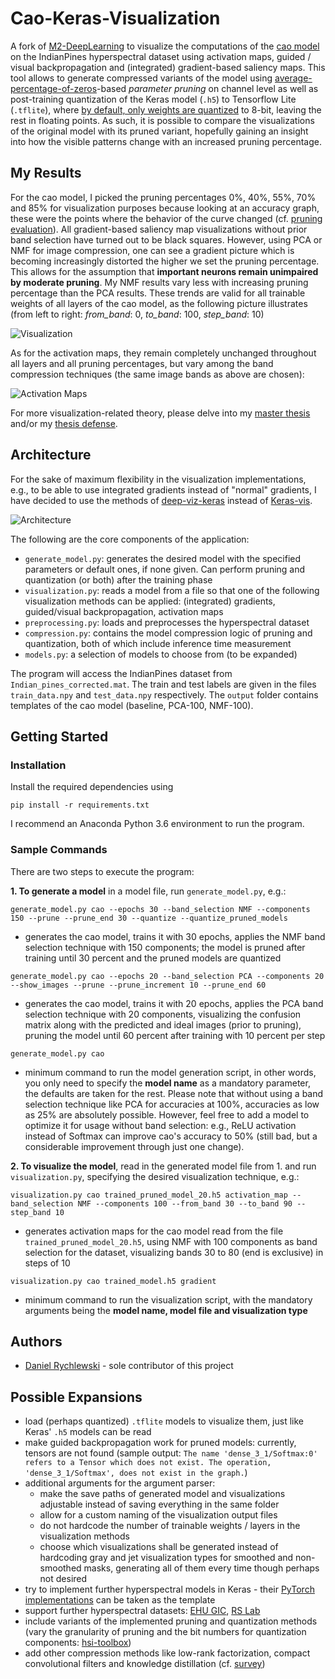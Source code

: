 # Cao-Keras-Visualization

A fork of [M2-DeepLearning](https://github.com/MeryllEssig/M2-DeepLearning) to visualize the computations of the [cao model](https://github.com/xiangyongcao/CNN_HSIC_MRF) on the IndianPines hyperspectral dataset using activation maps, guided / visual backpropagation and (integrated) gradient-based saliency maps.
This tool allows to generate compressed variants of the model using [average-percentage-of-zeros](https://arxiv.org/abs/1607.03250)\-based <i>parameter pruning</i> on channel level as well as post-training quantization of the Keras model (`.h5`) to Tensorflow Lite (`.tflite`), where [by default, only weights are quantized](https://www.tensorflow.org/lite/performance/post_training_quant) to 8-bit, leaving the rest in floating points. As such, it is possible to compare the visualizations of the original model with its pruned variant, hopefully gaining an insight into how the visible patterns change with an increased pruning percentage.
 
## My Results

For the cao model, I picked the pruning percentages 0%, 40%, 55%, 70% and 85% for visualization purposes because looking at an accuracy graph, these were the points where the behavior of the curve changed (cf. [pruning evaluation](https://github.com/daniel-rychlewski/hsi-toolbox/blob/master/DeepHyperX/outputs/Excel%20Evaluations/Evaluation%20Pruning.xlsx)).
All gradient-based saliency map visualizations without prior band selection have turned out to be black squares. However, using PCA or NMF for image compression, one can see a gradient picture which is becoming increasingly distorted the higher we set the pruning percentage. This allows for the assumption that <b>important neurons remain unimpaired by moderate pruning</b>. My NMF results vary less with increasing pruning percentage than the PCA results. These trends are valid for all trainable weights of all layers of the cao model, as the following picture illustrates (from left to right: <i>from_band</i>: 0, <i>to_band</i>: 100, <i>step_band</i>: 10)

![Visualization](https://github.com/daniel-rychlewski/Cao-Keras-Visualization-private/blob/master/outputs/Visualization.png)

As for the activation maps, they remain completely unchanged throughout all layers and all pruning percentages, but vary among the band compression techniques (the same image bands as above are chosen): 

![Activation Maps](https://github.com/daniel-rychlewski/Cao-Keras-Visualization-private/blob/master/outputs/Activation%20Maps.png)

For more visualization-related theory, please delve into my [master thesis](https://github.com/daniel-rychlewski/Cao-Keras-Visualization-private/blob/master/outputs/Master%20Thesis.pdf) and/or my [thesis defense](https://github.com/daniel-rychlewski/Cao-Keras-Visualization-private/blob/master/outputs/Thesis%20Defense.pptx).

## Architecture

For the sake of maximum flexibility in the visualization implementations, e.g., to be able to use integrated gradients instead of "normal" gradients, I have decided to use the methods of [deep-viz-keras](https://github.com/experiencor/deep-viz-keras) instead of [Keras-vis](https://github.com/raghakot/keras-vis).

![Architecture](https://github.com/daniel-rychlewski/Cao-Keras-Visualization-private/blob/master/outputs/Architecture.png)

The following are the core components of the application:

* `generate_model.py`: generates the desired model with the specified parameters or default ones, if none given. Can perform pruning and quantization (or both) after the training phase
* `visualization.py`: reads a model from a file so that one of the following visualization methods can be applied: (integrated) gradients, guided/visual backpropagation, activation maps
* `preprocessing.py`: loads and preprocesses the hyperspectral dataset
* `compression.py`: contains the model compression logic of pruning and quantization, both of which include inference time measurement
* `models.py`: a selection of models to choose from (to be expanded)

The program will access the IndianPines dataset from `Indian_pines_corrected.mat`. The train and test labels are given in the files `train_data.npy` and `test_data.npy` respectively.
The `output` folder contains templates of the cao model (baseline, PCA-100, NMF-100). 

## Getting Started

### Installation

Install the required dependencies using

`pip install -r requirements.txt`

I recommend an Anaconda Python 3.6 environment to run the program.

### Sample Commands 

There are two steps to execute the program:

<b>1\. To generate a model</b> in a model file, run `generate_model.py`, e.g.:

`generate_model.py cao --epochs 30 --band_selection NMF --components 150 --prune --prune_end 30 --quantize --quantize_pruned_models`

* generates the cao model, trains it with 30 epochs, applies the NMF band selection technique with 150 components; the model is pruned after training until 30 percent and the pruned models are quantized

`generate_model.py cao --epochs 20 --band_selection PCA --components 20 --show_images --prune --prune_increment 10 --prune_end 60`

* generates the cao model, trains it with 20 epochs, applies the PCA band selection technique with 20 components, visualizing the confusion matrix along with the predicted and ideal images (prior to pruning), pruning the model until 60 percent after training with 10 percent per step

`generate_model.py cao`

* minimum command to run the model generation script, in other words, you only need to specify the <b>model name</b> as a mandatory parameter, the defaults are taken for the rest. Please note that without using a band selection technique like PCA for accuracies at 100%, accuracies as low as 25% are absolutely possible. However, feel free to add a model to optimize it for usage without band selection: e.g., ReLU activation instead of Softmax can improve cao's accuracy to 50% (still bad, but a considerable improvement through just one change).
 
<b>2\. To visualize the model</b>, read in the generated model file from 1. and run `visualization.py`, specifying the desired visualization technique, e.g.:  

`visualization.py cao trained_pruned_model_20.h5 activation_map --band_selection NMF --components 100 --from_band 30 --to_band 90 --step_band 10`

* generates activation maps for the cao model read from the file `trained_pruned_model_20.h5`, using NMF with 100 components as band selection for the dataset, visualizing bands 30 to 80 (end is exclusive) in steps of 10

`visualization.py cao trained_model.h5 gradient`

* minimum command to run the visualization script, with the mandatory arguments being the <b>model name, model file and visualization type</b>

## Authors

* [Daniel Rychlewski](https://github.com/daniel-rychlewski) - sole contributor of this project

## Possible Expansions

* load (perhaps quantized) `.tflite` models to visualize them, just like Keras' `.h5` models can be read
* make guided backpropagation work for pruned models: currently, tensors are not found (sample output: `The name 'dense_3_1/Softmax:0' refers to a Tensor which does not exist. The operation, 'dense_3_1/Softmax', does not exist in the graph.`)
* additional arguments for the argument parser:
    * make the save paths of generated model and visualizations adjustable instead of saving everything in the same folder
    * allow for a custom naming of the visualization output files
    * do not hardcode the number of trainable weights / layers in the visualization methods
    * choose which visualizations shall be generated instead of hardcoding gray and jet visualization types for smoothed and non-smoothed masks, generating all of them every time though perhaps not desired
* try to implement further hyperspectral models in Keras - their [PyTorch implementations](https://github.com/daniel-rychlewski/hsi-toolbox) can be taken as the template
* support further hyperspectral datasets: [EHU GIC](http://www.ehu.eus/ccwintco/index.php/Hyperspectral_Remote_Sensing_Scenes), [RS Lab](https://rslab.ut.ac.ir/data)
* include variants of the implemented pruning and quantization methods (vary the granularity of pruning and the bit numbers for quantization components: [hsi-toolbox](https://github.com/daniel-rychlewski/hsi-toolbox))
* add other compression methods like low-rank factorization, compact convolutional filters and knowledge distillation (cf. [survey](https://arxiv.org/abs/1710.09282))